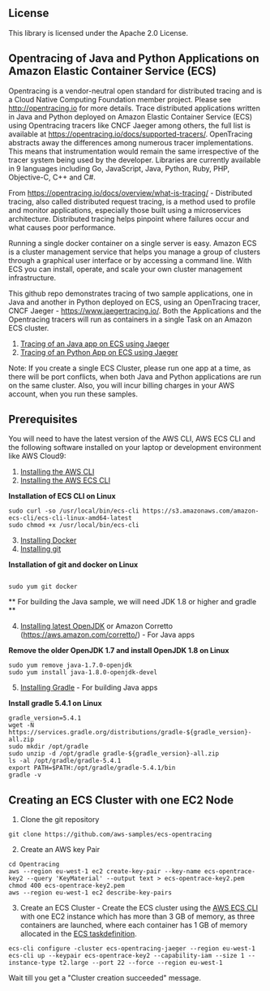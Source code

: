 ## License

This library is licensed under the Apache 2.0 License.

 ## Opentracing of Java and Python Applications on Amazon Elastic Container Service (ECS)
Opentracing is a vendor-neutral open standard for distributed tracing and is a Cloud Native Computing Foundation member project. Please see http://opentracing.io for more details. Trace distributed applications written in Java and Python deployed on Amazon Elastic Container Service (ECS) using Opentracing tracers like CNCF Jaeger among others, the full list is available at https://opentracing.io/docs/supported-tracers/. OpenTracing abstracts away the differences among numerous tracer implementations. This means that instrumentation would remain the same irrespective of the tracer system being used by the developer. Libraries are currently available in 9 languages including Go, JavaScript, Java, Python, Ruby, PHP, Objective-C, C++ and C#.

From https://opentracing.io/docs/overview/what-is-tracing/ - Distributed tracing, also called distributed request tracing, is a method used to profile and monitor applications, especially those built using a microservices architecture. Distributed tracing helps pinpoint where failures occur and what causes poor performance.

Running a single docker container on a single server is easy. Amazon ECS is a cluster management service that helps you manage a group of clusters through a graphical user interface or by accessing a command line. With ECS you can install, operate, and scale your own cluster management infrastructure.

This github repo demonstrates tracing of two sample applications, one in Java and another in Python deployed on ECS, using an OpenTracing tracer, CNCF Jaeger - https://www.jaegertracing.io/. Both the Applications and the Opentracing tracers will run as containers in a single Task on an Amazon ECS cluster.

1. [Tracing of an Java app on ECS using Jaeger](https://github.com/aws-samples/ecs-opentracing/tree/master/javaapp)
2. [Tracing of an Python App on ECS using Jaeger](https://github.com/aws-samples/ecs-opentracing/tree/master/pythonapp)

Note: If you create a single ECS Cluster, please run one app at a time, as there will be port conflicts, when both Java and Python applications are run on the same cluster. Also, you will incur billing charges in your AWS account, when you run these samples.

## Prerequisites

You will need to have the latest version of the AWS CLI, AWS ECS CLI and the following software installed on your laptop or development environment like AWS Cloud9:

1. [Installing the AWS CLI](http://docs.aws.amazon.com/cli/latest/userguide/installing.html)
2. [Installing the AWS ECS CLI](https://github.com/aws/amazon-ecs-cli)

**Installation of ECS CLI on Linux**

```
sudo curl -so /usr/local/bin/ecs-cli https://s3.amazonaws.com/amazon-ecs-cli/ecs-cli-linux-amd64-latest
sudo chmod +x /usr/local/bin/ecs-cli
```
3. [Installing Docker](https://docs.docker.com/engine/installation/)
4. [Installing git](https://docs.docker.com/engine/installation/)

**Installation of git and docker on Linux**
```

sudo yum git docker
```

** For building the Java sample, we will need JDK 1.8 or higher and gradle **

4. [Installing latest OpenJDK](http://openjdk.java.net/install/) or Amazon Corretto (https://aws.amazon.com/corretto/) - For Java apps

**Remove the older OpenJDK 1.7 and install OpenJDK 1.8 on Linux**

```
sudo yum remove java-1.7.0-openjdk
sudo yum install java-1.8.0-openjdk-devel
```
5. [Installing Gradle](https://gradle.org/install/) - For building Java apps

**Install gradle 5.4.1 on Linux**

```
gradle_version=5.4.1
wget -N https://services.gradle.org/distributions/gradle-${gradle_version}-all.zip
sudo mkdir /opt/gradle
sudo unzip -d /opt/gradle gradle-${gradle_version}-all.zip
ls -al /opt/gradle/gradle-5.4.1
export PATH=$PATH:/opt/gradle/gradle-5.4.1/bin
gradle -v
```

## Creating an ECS Cluster with one EC2 Node

1. Clone the git repository
```
git clone https://github.com/aws-samples/ecs-opentracing
```

2. Create an AWS key Pair
```
cd Opentracing
aws --region eu-west-1 ec2 create-key-pair --key-name ecs-opentrace-key2 --query 'KeyMaterial' --output text > ecs-opentrace-key2.pem
chmod 400 ecs-opentrace-key2.pem
aws --region eu-west-1 ec2 describe-key-pairs
```

3. Create an ECS Cluster - Create the ECS cluster using the [AWS ECS CLI](http://docs.aws.amazon.com/AmazonECS/latest/developerguide/ECS_CLI_installation.html) with one EC2 instance which has more than 3 GB of memory, as three containers are launched, where each container has 1 GB of memory allocated in the [ECS taskdefinition](./jaeger-task-definition.json).

```
ecs-cli configure -cluster ecs-opentracing-jaeger --region eu-west-1
ecs-cli up --keypair ecs-opentrace-key2 --capability-iam --size 1 --instance-type t2.large --port 22 --force --region eu-west-1
```

Wait till you get a "Cluster creation succeeded" message.
